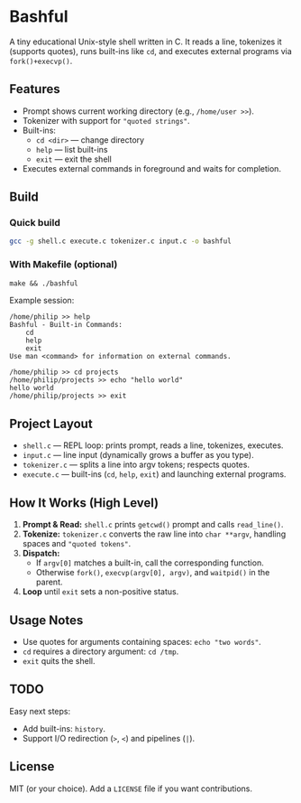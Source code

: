 # Bashful

A tiny educational Unix-style shell written in C. It reads a line, tokenizes it (supports quotes), runs built-ins like `cd`, and executes external programs via `fork()+execvp()`.

## Features
- Prompt shows current working directory (e.g., `/home/user >>`).
- Tokenizer with support for `"quoted strings"`.
- Built-ins:
  - `cd <dir>` — change directory
  - `help` — list built-ins
  - `exit` — exit the shell
- Executes external commands in foreground and waits for completion.

## Build

### Quick build
```bash
gcc -g shell.c execute.c tokenizer.c input.c -o bashful
```

### With Makefile (optional)
```makefile
make && ./bashful
```

Example session:
```
/home/philip >> help
Bashful - Built-in Commands:
    cd
    help
    exit
Use man <command> for information on external commands.

/home/philip >> cd projects
/home/philip/projects >> echo "hello world"
hello world
/home/philip/projects >> exit
```

## Project Layout
- `shell.c` — REPL loop: prints prompt, reads a line, tokenizes, executes.  
- `input.c` — line input (dynamically grows a buffer as you type).  
- `tokenizer.c` — splits a line into argv tokens; respects quotes.  
- `execute.c` — built-ins (`cd`, `help`, `exit`) and launching external programs.

## How It Works (High Level)
1. **Prompt & Read:** `shell.c` prints `getcwd()` prompt and calls `read_line()`.
2. **Tokenize:** `tokenizer.c` converts the raw line into `char **argv`, handling spaces and `"quoted tokens"`.
3. **Dispatch:**
   - If `argv[0]` matches a built-in, call the corresponding function.
   - Otherwise `fork()`, `execvp(argv[0], argv)`, and `waitpid()` in the parent.
4. **Loop** until `exit` sets a non-positive status.

## Usage Notes
- Use quotes for arguments containing spaces: `echo "two words"`.
- `cd` requires a directory argument: `cd /tmp`.
- `exit` quits the shell.

## TODO
Easy next steps:
- Add built-ins: `history`.
- Support I/O redirection (`>`, `<`) and pipelines (`|`).

## License
MIT (or your choice). Add a `LICENSE` file if you want contributions.
